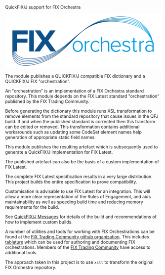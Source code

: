 QuickFIX/J support for FIX Orchestra

![](./FIXorchestraLogo.png)

The module publishes a QUICKFIX/J compatible FIX dictionary and a QUICKFIX/J FIX "orchestration".

An "orchestration" is an implementation of a FIX Orchestra standard repository. 
This module depends on the FIX Latest standard "orchestration" published by the FIX Trading Community.

Before generating the dictionary this module runs XSL transformation to remove elements from the standard repository that cause issues in the QFJ build. If and when the published standard is corrected then this transform can be edited or removed.
This transformation contains additional workarounds such as updating some CodeSet element names help generation of appropriate static field names.

This module publishes the resulting artefact which is subsequently used to generate a QuickFIX/J implementation for FIX Latest. 

The published artefact can also be the basis of a custom implementation of FIX Latest.

The complete FIX Latest specification results in a very large distribution. This project builds the entire specification to prove compatibility. 

Customisation is advisable to use FIX Latest for an integration. This will allow a more clear representation of the Rules of Engagement, and aids maintainability as well as speeding build time and reducing memory requirements for the build.

See [QuickFIX/J Messages](./quickfixj-messages/readme.md) for details of the build and recommendations of how to implement custom builds.

A number of utilities and tools for working with FIX Orchestrations can be found at the [FIX Trading Community github organization](https://github.com/FIXTradingCommunity). This includes [tablature](https://github.com/FIXTradingCommunity/tablature) which can be used for authoring and documenting FIX orchestrations. Members of the [FIX Trading Community](https://www.fixtrading.org/) have access to additional tools.

The approach taken in this project is to use ```xslt``` to transform the original FIX Orchestra repository.
